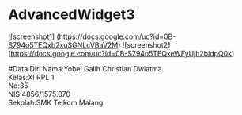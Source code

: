 # AdvancedWidget3
![screenshot1]
(https://docs.google.com/uc?id=0B-S794o5TEQxb2xuSGNLcVBaV2M)
![screenshot2]
(https://docs.google.com/uc?id=0B-S794o5TEQxeWFyUjh2bldpQ0k)

#Data Diri
Nama:Yobel Galih Christian Dwiatma<br>
Kelas:XI RPL 1<br>
No:35<br>
NIS:4856/1575.070<br>
Sekolah:SMK Telkom Malang<br>
